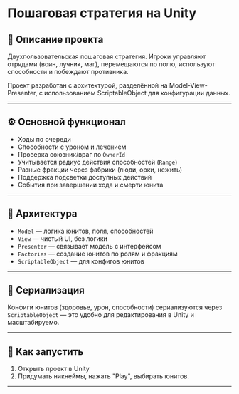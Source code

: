 # Пошаговая стратегия на Unity

## 📌 Описание проекта

Двухпользовательская пошаговая стратегия. Игроки управляют отрядами (воин, лучник, маг), перемещаются по полю, используют способности и побеждают противника.

Проект разработан с архитектурой, разделённой на Model-View-Presenter, с использованием ScriptableObject для конфигурации данных.

---

## ⚙️ Основной функционал

- Ходы по очереди
- Способности с уроном и лечением
- Проверка союзник/враг по `OwnerId`
- Учитывается радиус действия способностей (`Range`)
- Разные фракции через фабрики (люди, орки, нежить)
- Поддержка подсветки доступных действий
- События при завершении хода и смерти юнита

---

## 🧱 Архитектура

- `Model` — логика юнитов, поля, способностей
- `View` — чистый UI, без логики
- `Presenter` — связывает модель с интерфейсом
- `Factories` — создание юнитов по ролям и фракциям
- `ScriptableObject` — для конфигов юнитов

---

## 🧩 Сериализация

Конфиги юнитов (здоровье, урон, способности) сериализуются через `ScriptableObject` — это удобно для редактирования в Unity и масштабируемо.

---

## 🚀 Как запустить

1. Открыть проект в Unity
2. Придумать никнеймы, нажать "Play", выбирать юнитов.

---